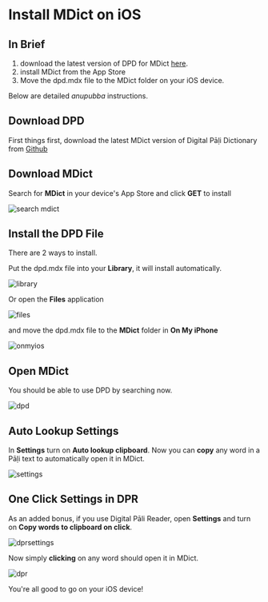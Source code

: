 # Install MDict on iOS

## In Brief

1. download the latest version of DPD for MDict [here](https://github.com/digitalpalidictionary/digitalpalidictionary/releases).
2. install MDict from the App Store
3. Move the dpd.mdx file to the MDict folder on your iOS device.

Below are detailed *anupubba* instructions. 

## Download DPD

First things first, download the latest MDict version of Digital Pāḷi Dictionary from [Github](https://github.com/digitalpalidictionary/digitalpalidictionary/releases)

## Download MDict

Search for **MDict** in your device's App Store and click **GET** to install

![search mdict](pics/ios/1search_mdict.JPG)

## Install the DPD File

There are 2 ways to install.

Put the dpd.mdx file into your **Library**, it will install automatically.

![library](pics/ios/2library.JPG)

Or open the **Files** application 
   
![files](pics/ios/3files.JPG)

and move the dpd.mdx file to the **MDict** folder in **On My iPhone**

![onmyios](pics/ios/4onmyios.JPG)

## Open MDict

You should be able to use DPD by searching now.

![dpd](pics/ios/5dpd.JPG)

## Auto Lookup Settings

In **Settings** turn on **Auto lookup clipboard**. Now you can **copy** any word in a Pāḷi text to automatically open it in MDict.

![settings](pics/ios/6settings.JPG)

## One Click Settings in DPR

As an added bonus, if you use Digital Pāli Reader, open **Settings** and turn on **Copy words to clipboard on click**. 

![dprsettings](pics/ios/7dprsettings.png)

Now simply **clicking** on any word should open it in MDict.

![dpr](pics/ios/8dpr.JPG)

You're all good to go on your iOS device!